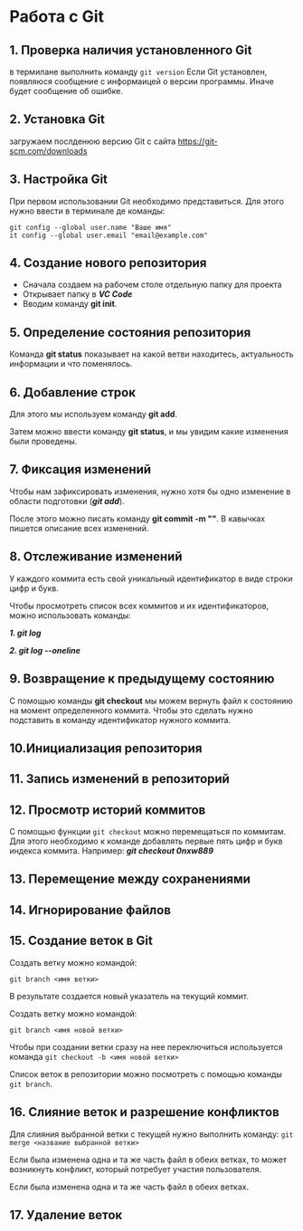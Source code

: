 # Работа с Git

## 1. Проверка наличия установленного Git

в термилане выполнить команду  `git version`
Если Git установлен, появляюся сообщение с информаицей о версии программы. Иначе будет сообщение об ошибке.

## 2. Установка Git
загружаем послденюю версию Git с сайта https://git-scm.com/downloads 

## 3. Настройка Git
При первом использовании Git необходимо представиться. Для этого нужно ввести в терминале де команды:
```
git config --global user.name "Ваше имя"
it config --global user.email "email@example.com"
```

## 4. Создание нового репозитория
* Сначала создаем на рабочем столе отдельную папку для проекта
* Открывает папку в ***VC Code*** 
* Вводим команду **git init**. 

## 5. Определение состояния репозитория
Команда **git status** показывает на какой ветви находитесь, актуальность информации и что поменялось.

## 6. Добавление строк
Для этого мы используем команду **git add**. 

Затем можно ввести команду **git status**, и мы увидим какие изменения были проведены.

## 7. Фиксация изменений
Чтобы нам зафиксировать изменения, нужно хотя бы одно изменение в области подготовки (***git add***). 

После этого можно писать команду **git commit -m ""**. В кавычках пишется описание всех изменений.

## 8. Отслеживание изменений
У каждого коммита есть свой уникальный идентификатор в виде строки цифр и букв. 

Чтобы просмотреть список всех коммитов и их идентификаторов, можно использовать команды: 

***1. git log*** 

***2. git log --oneline***

## 9. Возвращение к предыдущему состоянию
С помощью команды **git checkout** мы можем вернуть файл к состоянию на момент определенного коммита. Чтобы это сделать нужно подставить в команду идентификатор нужного коммита.

## 10.Инициализация репозитория
## 11. Запись изменений в репозиторий
## 12. Просмотр историй коммитов
С помощью функции `git checkout` можно перемещаться по коммитам.
Для этого необходимо к команде добавлять первые пять цифр и букв индекса коммита. Например:
***git checkout 0nxw889***

## 13. Перемещение между сохранениями
## 14. Игнорирование файлов
## 15. Создание веток в Git
Создать ветку можно командой:
```
git branch <имя ветки>
```
В результате создается новый указатель на текущий коммит.

Создать ветку можно командой:
```
git branch <имя новой ветки>
```
Чтобы при создании ветки сразу на нее переключиться используется команда `git checkout -b <имя новой ветки>`

Список веток в репозитории можно посмотреть с помощью команды `git branch`.

## 16. Слияние веток и разрешение конфликтов
Для слияния выбранной ветки с текущей нужно выполнить команду:
`git merge <название выбранной ветки>`

Если была изменена одна и та же часть файл в обеих ветках, то может возникнуть конфликт, который потребует участия пользователя.

Если была изменена одна и та же часть файл в обеих ветках.

## 17. Удаление веток